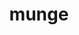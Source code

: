 ---
title: "munge"
layout: cache
categories: [package, v0.22.0]
meta: {"versions": ["0.5.15"], "compilers": ["gcc@=11.4.0", "gcc@=7.5.0", "gcc@=9.4.0", "oneapi@=2024.0.0"], "oss": ["ubuntu18.04", "ubuntu20.04", "ubuntu22.04"], "platforms": ["linux"], "targets": ["neoverse_v1", "neoverse_v2", "ppc64le", "x86_64_v3"], "stacks": ["e4s", "e4s-neoverse-v2", "e4s-neoverse_v1", "e4s-oneapi", "e4s-power", "radiuss", "root", "tutorial"], "num_specs": 7, "num_specs_by_stack": {"root": 7, "radiuss": 1, "e4s-power": 1, "e4s-neoverse_v1": 1, "e4s-neoverse-v2": 1, "e4s": 1, "tutorial": 1, "e4s-oneapi": 1}}
spec_details: [{"hash": "vmyejcn3rvctnhhxt2hibodrm66edrfa", "compiler": "gcc@=7.5.0", "versions": ["0.5.15"], "os": "ubuntu18.04", "platform": "linux", "target": "x86_64_v3", "variants": ["build_system=autotools", "localstatedir=PREFIX/var"], "stacks": ["root", "radiuss"], "size": "-", "tarball": "https://binaries.spack.io/releases/v0.22.0/build_cache/linux-ubuntu18.04-x86_64_v3/gcc-7.5.0/munge-0.5.15/linux-ubuntu18.04-x86_64_v3-gcc-7.5.0-munge-0.5.15-vmyejcn3rvctnhhxt2hibodrm66edrfa.spack"}, {"hash": "kk2gf22z3o4rznb5bdt5uatxnfv6pg56", "compiler": "gcc@=9.4.0", "versions": ["0.5.15"], "os": "ubuntu20.04", "platform": "linux", "target": "ppc64le", "variants": ["build_system=autotools", "localstatedir=PREFIX/var"], "stacks": ["root", "e4s-power"], "size": "-", "tarball": "https://binaries.spack.io/releases/v0.22.0/build_cache/linux-ubuntu20.04-ppc64le/gcc-9.4.0/munge-0.5.15/linux-ubuntu20.04-ppc64le-gcc-9.4.0-munge-0.5.15-kk2gf22z3o4rznb5bdt5uatxnfv6pg56.spack"}, {"hash": "sxydsqsl4shvysmln7gk6f7rpkeqyj3u", "compiler": "gcc@=11.4.0", "versions": ["0.5.15"], "os": "ubuntu22.04", "platform": "linux", "target": "neoverse_v1", "variants": ["build_system=autotools", "localstatedir=PREFIX/var"], "stacks": ["root", "e4s-neoverse_v1"], "size": "-", "tarball": "https://binaries.spack.io/releases/v0.22.0/build_cache/linux-ubuntu22.04-neoverse_v1/gcc-11.4.0/munge-0.5.15/linux-ubuntu22.04-neoverse_v1-gcc-11.4.0-munge-0.5.15-sxydsqsl4shvysmln7gk6f7rpkeqyj3u.spack"}, {"hash": "jrwuphrdpq3t62nr6ipzas3p2vnhyfqz", "compiler": "gcc@=11.4.0", "versions": ["0.5.15"], "os": "ubuntu22.04", "platform": "linux", "target": "neoverse_v2", "variants": ["build_system=autotools", "localstatedir=PREFIX/var"], "stacks": ["root", "e4s-neoverse-v2"], "size": "-", "tarball": "https://binaries.spack.io/releases/v0.22.0/build_cache/linux-ubuntu22.04-neoverse_v2/gcc-11.4.0/munge-0.5.15/linux-ubuntu22.04-neoverse_v2-gcc-11.4.0-munge-0.5.15-jrwuphrdpq3t62nr6ipzas3p2vnhyfqz.spack"}, {"hash": "4cubqonqbcvazv6glzopi2wlh62ifidp", "compiler": "gcc@=11.4.0", "versions": ["0.5.15"], "os": "ubuntu22.04", "platform": "linux", "target": "x86_64_v3", "variants": ["build_system=autotools", "localstatedir=PREFIX/var"], "stacks": ["root", "e4s"], "size": "-", "tarball": "https://binaries.spack.io/releases/v0.22.0/build_cache/linux-ubuntu22.04-x86_64_v3/gcc-11.4.0/munge-0.5.15/linux-ubuntu22.04-x86_64_v3-gcc-11.4.0-munge-0.5.15-4cubqonqbcvazv6glzopi2wlh62ifidp.spack"}, {"hash": "7kfejun3osyyxfi4achqfdy76j3m6gh7", "compiler": "gcc@=11.4.0", "versions": ["0.5.15"], "os": "ubuntu22.04", "platform": "linux", "target": "x86_64_v3", "variants": ["build_system=autotools", "localstatedir=PREFIX/var"], "stacks": ["root", "tutorial"], "size": "-", "tarball": "https://binaries.spack.io/releases/v0.22.0/build_cache/linux-ubuntu22.04-x86_64_v3/gcc-11.4.0/munge-0.5.15/linux-ubuntu22.04-x86_64_v3-gcc-11.4.0-munge-0.5.15-7kfejun3osyyxfi4achqfdy76j3m6gh7.spack"}, {"hash": "dcl57kiu5nofcl5p6aymzr6ex2hrvlqr", "compiler": "oneapi@=2024.0.0", "versions": ["0.5.15"], "os": "ubuntu22.04", "platform": "linux", "target": "x86_64_v3", "variants": ["build_system=autotools", "localstatedir=PREFIX/var"], "stacks": ["e4s-oneapi", "root"], "size": "-", "tarball": "https://binaries.spack.io/releases/v0.22.0/build_cache/linux-ubuntu22.04-x86_64_v3/oneapi-2024.0.0/munge-0.5.15/linux-ubuntu22.04-x86_64_v3-oneapi-2024.0.0-munge-0.5.15-dcl57kiu5nofcl5p6aymzr6ex2hrvlqr.spack"}]
---